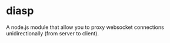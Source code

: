 diasp
=====

A node.js module that allow you to proxy websocket connections unidirectionally (from server to client).
